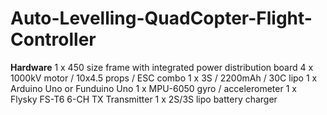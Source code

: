 # Auto-Levelling-QuadCopter-Flight-Controller
**Hardware**
 1 x 450 size frame with integrated power distribution board
 4 x 1000kV motor / 10x4.5 props / ESC combo
 1 x 3S / 2200mAh / 30C lipo
 1 x Arduino Uno or Funduino Uno
 1 x MPU-6050 gyro / accelerometer
 1 x Flysky FS-T6 6-CH TX Transmitter
 1 x 2S/3S lipo battery charger
